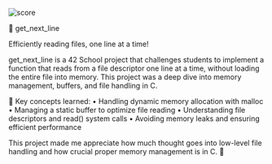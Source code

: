 ![score](https://github.com/user-attachments/assets/1f5d010c-7126-4638-9843-ef8b773df4c6)

📜 get_next_line

Efficiently reading files, one line at a time!

get_next_line is a 42 School project that challenges students to implement a function that reads from a file descriptor one line at a time, without loading the entire file into memory. This project was a deep dive into memory management, buffers, and file handling in C.

🔹 Key concepts learned:
	•	Handling dynamic memory allocation with malloc
	•	Managing a static buffer to optimize file reading
	•	Understanding file descriptors and read() system calls
	•	Avoiding memory leaks and ensuring efficient performance

This project made me appreciate how much thought goes into low-level file handling and how crucial proper memory management is in C. 🚀
